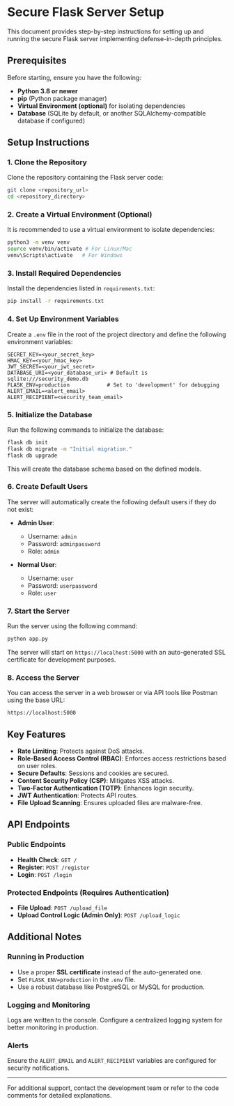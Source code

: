 # Secure Flask Server Setup

This document provides step-by-step instructions for setting up and running the secure Flask server implementing defense-in-depth principles.

## Prerequisites

Before starting, ensure you have the following:

- **Python 3.8 or newer**
- **pip** (Python package manager)
- **Virtual Environment (optional)** for isolating dependencies
- **Database** (SQLite by default, or another SQLAlchemy-compatible database if configured)

## Setup Instructions

### 1. Clone the Repository

Clone the repository containing the Flask server code:

```bash
git clone <repository_url>
cd <repository_directory>
```

### 2. Create a Virtual Environment (Optional)

It is recommended to use a virtual environment to isolate dependencies:

```bash
python3 -m venv venv
source venv/bin/activate # For Linux/Mac
venv\Scripts\activate   # For Windows
```

### 3. Install Required Dependencies

Install the dependencies listed in `requirements.txt`:

```bash
pip install -r requirements.txt
```

### 4. Set Up Environment Variables

Create a `.env` file in the root of the project directory and define the following environment variables:

```env
SECRET_KEY=<your_secret_key>
HMAC_KEY=<your_hmac_key>
JWT_SECRET=<your_jwt_secret>
DATABASE_URI=<your_database_uri> # Default is sqlite:///security_demo.db
FLASK_ENV=production            # Set to 'development' for debugging
ALERT_EMAIL=<alert_email>
ALERT_RECIPIENT=<security_team_email>
```

### 5. Initialize the Database

Run the following commands to initialize the database:

```bash
flask db init
flask db migrate -m "Initial migration."
flask db upgrade
```

This will create the database schema based on the defined models.

### 6. Create Default Users

The server will automatically create the following default users if they do not exist:

- **Admin User**:
  - Username: `admin`
  - Password: `adminpassword`
  - Role: `admin`

- **Normal User**:
  - Username: `user`
  - Password: `userpassword`
  - Role: `user`

### 7. Start the Server

Run the server using the following command:

```bash
python app.py
```

The server will start on `https://localhost:5000` with an auto-generated SSL certificate for development purposes.

### 8. Access the Server

You can access the server in a web browser or via API tools like Postman using the base URL:

```
https://localhost:5000
```

## Key Features

- **Rate Limiting**: Protects against DoS attacks.
- **Role-Based Access Control (RBAC)**: Enforces access restrictions based on user roles.
- **Secure Defaults**: Sessions and cookies are secured.
- **Content Security Policy (CSP)**: Mitigates XSS attacks.
- **Two-Factor Authentication (TOTP)**: Enhances login security.
- **JWT Authentication**: Protects API routes.
- **File Upload Scanning**: Ensures uploaded files are malware-free.

## API Endpoints

### Public Endpoints

- **Health Check**: `GET /`
- **Register**: `POST /register`
- **Login**: `POST /login`

### Protected Endpoints (Requires Authentication)

- **File Upload**: `POST /upload_file`
- **Upload Control Logic (Admin Only)**: `POST /upload_logic`

## Additional Notes

### Running in Production

- Use a proper **SSL certificate** instead of the auto-generated one.
- Set `FLASK_ENV=production` in the `.env` file.
- Use a robust database like PostgreSQL or MySQL for production.

### Logging and Monitoring

Logs are written to the console. Configure a centralized logging system for better monitoring in production.

### Alerts

Ensure the `ALERT_EMAIL` and `ALERT_RECIPIENT` variables are configured for security notifications.

---

For additional support, contact the development team or refer to the code comments for detailed explanations.
